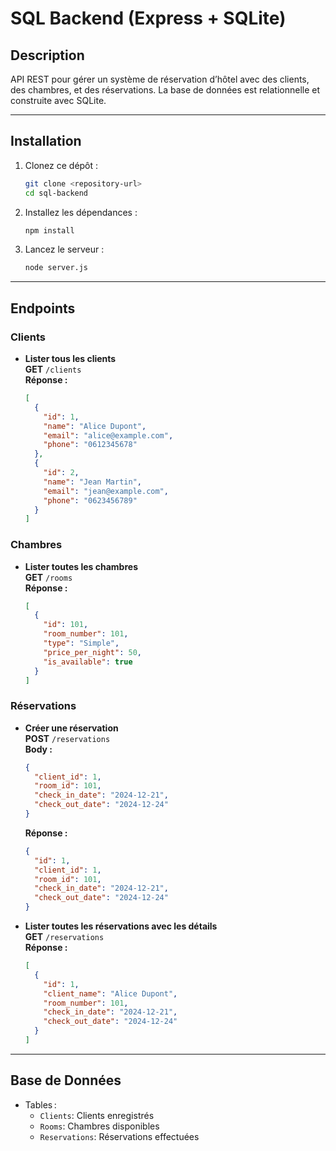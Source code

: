 # SQL Backend (Express + SQLite)

## Description

API REST pour gérer un système de réservation d’hôtel avec des clients, des chambres, et des réservations. La base de données est relationnelle et construite avec SQLite.

---

## Installation

1.  Clonez ce dépôt :

    ```bash
    git clone <repository-url>
    cd sql-backend
    ```

2.  Installez les dépendances :

    ```bash
    npm install
    ```

3.  Lancez le serveur :
    ```bash
    node server.js
    ```

---

## Endpoints

### Clients

- **Lister tous les clients**  
  **GET** `/clients`  
  **Réponse :**
  ```json
  [
    {
      "id": 1,
      "name": "Alice Dupont",
      "email": "alice@example.com",
      "phone": "0612345678"
    },
    {
      "id": 2,
      "name": "Jean Martin",
      "email": "jean@example.com",
      "phone": "0623456789"
    }
  ]
  ```

### Chambres

- **Lister toutes les chambres**  
  **GET** `/rooms`  
  **Réponse :**
  ```json
  [
    {
      "id": 101,
      "room_number": 101,
      "type": "Simple",
      "price_per_night": 50,
      "is_available": true
    }
  ]
  ```

### Réservations

- **Créer une réservation**  
  **POST** `/reservations`  
  **Body :**

  ```json
  {
    "client_id": 1,
    "room_id": 101,
    "check_in_date": "2024-12-21",
    "check_out_date": "2024-12-24"
  }
  ```

  **Réponse :**

  ```json
  {
    "id": 1,
    "client_id": 1,
    "room_id": 101,
    "check_in_date": "2024-12-21",
    "check_out_date": "2024-12-24"
  }
  ```

- **Lister toutes les réservations avec les détails**  
  **GET** `/reservations`  
  **Réponse :**
  ```json
  [
    {
      "id": 1,
      "client_name": "Alice Dupont",
      "room_number": 101,
      "check_in_date": "2024-12-21",
      "check_out_date": "2024-12-24"
    }
  ]
  ```

---

## Base de Données

- Tables :
  - `Clients`: Clients enregistrés
  - `Rooms`: Chambres disponibles
  - `Reservations`: Réservations effectuées
